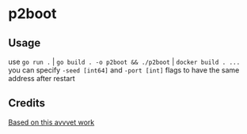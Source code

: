 # p2boot
## Usage
use `go run .` | `go build . -o p2boot && ./p2boot` | `docker build . ...`   
you can specify `-seed [int64]` and `-port [int]` flags to have the same address after restart  

## Credits
[Based on this avvvet work](https://github.com/avvvet/kad-dht-boot)

